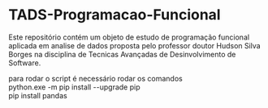 # TADS-Programacao-Funcional

Este repositório contém um objeto de estudo de programação funcional aplicada em analise de dados proposta pelo professor doutor Hudson Silva Borges na disciplina de Tecnicas Avançadas de Desinvolvimento de Software.  

para rodar o script é necessário rodar os comandos  
python.exe -m pip install --upgrade pip  
pip install pandas

